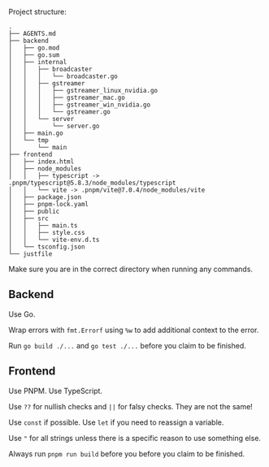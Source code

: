 Project structure:

```
.
├── AGENTS.md
├── backend
│   ├── go.mod
│   ├── go.sum
│   ├── internal
│   │   ├── broadcaster
│   │   │   └── broadcaster.go
│   │   ├── gstreamer
│   │   │   ├── gstreamer_linux_nvidia.go
│   │   │   ├── gstreamer_mac.go
│   │   │   ├── gstreamer_win_nvidia.go
│   │   │   └── gstreamer.go
│   │   └── server
│   │       └── server.go
│   ├── main.go
│   └── tmp
│       └── main
├── frontend
│   ├── index.html
│   ├── node_modules
│   │   ├── typescript -> .pnpm/typescript@5.8.3/node_modules/typescript
│   │   └── vite -> .pnpm/vite@7.0.4/node_modules/vite
│   ├── package.json
│   ├── pnpm-lock.yaml
│   ├── public
│   ├── src
│   │   ├── main.ts
│   │   ├── style.css
│   │   └── vite-env.d.ts
│   └── tsconfig.json
└── justfile
```

Make sure you are in the correct directory when running any commands.

## Backend

Use Go.

Wrap errors with `fmt.Errorf` using `%w` to add additional context to the error.

Run `go build ./...` and `go test ./...` before you claim to be finished.

## Frontend

Use PNPM. Use TypeScript.

Use `??` for nullish checks and `||` for falsy checks. They are not the same!

Use `const` if possible. Use `let` if you need to reassign a variable.

Use `"` for all strings unless there is a specific reason to use something else.

Always run `pnpm run build` before you before you claim to be finished.
